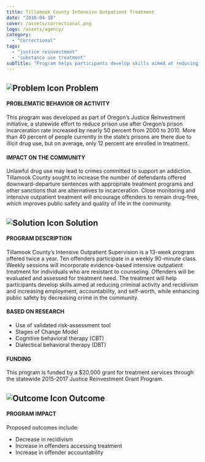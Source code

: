 ```yaml
---
title: Tillamook County Intensive Outpatient Treatment
date: "2016-04-18"
cover: /assets/correctional.png
logo: /assets/agency/
category:
  - "Correctional"
tags:
  - "justice reinvestment"
  - "substance use treatment"
subTitle: "Program helps participants develop skills aimed at reducing criminal activity and recidivism and increasing employment, accountability, and self-worth, while enhancing public safety by decreasing crime in the community."
---
```

## ![Problem Icon](https://github.com/google/material-design-icons/raw/master/alert/1x_web/ic_error_outline_black_48dp.png "Problem") Problem

#### PROBLEMATIC BEHAVIOR OR ACTIVITY

This program was developed as part of Oregon’s Justice Reinvestment initiative, a statewide effort to reduce prison use after Oregon’s prison incarceration rate increased by nearly 50 percent from 2000 to 2010. More than 40 percent of people currently in the state’s prisons are there due to illicit drug use, but on average, only 12 percent are enrolled in treatment.

#### IMPACT ON THE COMMUNITY

Unlawful drug use may lead to crimes committed to support an addiction. Tillamook County sought to increase the number of defendants offered downward-departure sentences with appropriate treatment programs and other sanctions that are alternatives to incarceration. Close monitoring and intensive outpatient treatment will encourage offenders to remain drug-free, which improves public safety and quality of life in the community.

## ![Solution Icon](https://github.com/google/material-design-icons/raw/master/action/1x_web/ic_lightbulb_outline_black_48dp.png "Solution") Solution

#### PROGRAM DESCRIPTION

Tillamook County’s Intensive Outpatient Supervision is a 13-week program offered twice a year. Ten offenders participate in a weekly 90-minute class. Weekly sessions will incorporate evidence-based intensive outpatient treatment for individuals who are resistant to counseling. Offenders will be evaluated and assessed for treatment need. The treatment will help participants develop skills aimed at reducing criminal activity and recidivism and increasing employment, accountability, and self-worth, while enhancing public safety by decreasing crime in the community.

#### BASED ON RESEARCH

* Use of validated risk-assessment tool
* Stages of Change Model
* Cognitive behavioral therapy (CBT)
* Dialectical behavioral therapy (DBT)

#### FUNDING

This program is funded by a $20,000 grant for treatment services through the statewide 2015-2017 Justice Reinvestment Grant Program.

## ![Outcome Icon](https://github.com/google/material-design-icons/raw/master/action/1x_web/ic_view_list_black_48dp.png "Outcome") Outcome

#### PROGRAM IMPACT

Proposed outcomes include:

* Decrease in recidivism
* Increase in offenders accessing treatment
* Increase in offender accountability
